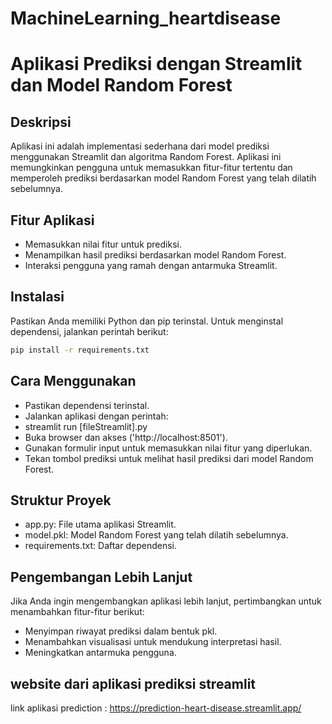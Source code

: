 # MachineLearning_heartdisease
# Aplikasi Prediksi dengan Streamlit dan Model Random Forest

## Deskripsi
Aplikasi ini adalah implementasi sederhana dari model prediksi menggunakan Streamlit dan algoritma Random Forest. Aplikasi ini memungkinkan pengguna untuk memasukkan fitur-fitur tertentu dan memperoleh prediksi berdasarkan model Random Forest yang telah dilatih sebelumnya.

## Fitur Aplikasi
- Memasukkan nilai fitur untuk prediksi.
- Menampilkan hasil prediksi berdasarkan model Random Forest.
- Interaksi pengguna yang ramah dengan antarmuka Streamlit.

## Instalasi
Pastikan Anda memiliki Python dan pip terinstal. Untuk menginstal dependensi, jalankan perintah berikut:
```bash
pip install -r requirements.txt
```
## Cara Menggunakan
- Pastikan dependensi terinstal.
- Jalankan aplikasi dengan perintah:
- streamlit run [fileStreamlit].py
- Buka browser dan akses ('http://localhost:8501').
- Gunakan formulir input untuk memasukkan nilai fitur yang diperlukan.
- Tekan tombol prediksi untuk melihat hasil prediksi dari model Random Forest.

## Struktur Proyek
- app.py: File utama aplikasi Streamlit.
- model.pkl: Model Random Forest yang telah dilatih sebelumnya.
- requirements.txt: Daftar dependensi.
  
## Pengembangan Lebih Lanjut
Jika Anda ingin mengembangkan aplikasi lebih lanjut, pertimbangkan untuk menambahkan fitur-fitur berikut:
- Menyimpan riwayat prediksi dalam bentuk pkl.
- Menambahkan visualisasi untuk mendukung interpretasi hasil.
- Meningkatkan antarmuka pengguna.

## website dari aplikasi prediksi streamlit
link aplikasi prediction : https://prediction-heart-disease.streamlit.app/

